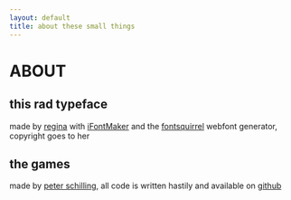 ```yaml
---
layout: default
title: about these small things
---
```


# ABOUT 

## this rad typeface

made by [regina][r] with [iFontMaker][ifm] and the [fontsquirrel][fontsquirrel] webfont generator, copyright goes to her

## the games

made by [peter schilling][p], all code is written hastily and available
on [github][repo]


[r]: http://notweird.biz
[p]: http://peterschilling.org
[ifm]: http://2ttf.com/
[fontsquirrel]: http://www.fontsquirrel.com/tools/webfont-generator
[repo]: http://github.com/schpet/small-games

